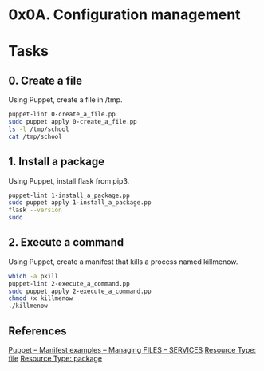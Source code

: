 # 0x0A. Configuration management

# Tasks
## 0. Create a file
Using Puppet, create a file in /tmp.

```bash
puppet-lint 0-create_a_file.pp
sudo puppet apply 0-create_a_file.pp
ls -l /tmp/school
cat /tmp/school
```

## 1. Install a package
Using Puppet, install flask from pip3.

```bash
puppet-lint 1-install_a_package.pp
sudo puppet apply 1-install_a_package.pp
flask --version
sudo 
```

## 2. Execute a command
Using Puppet, create a manifest that kills a process named killmenow.

```bash
which -a pkill
puppet-lint 2-execute_a_command.pp
sudo puppet apply 2-execute_a_command.pp
chmod +x killmenow
./killmenow

```

## References
[Puppet – Manifest examples – Managing FILES – SERVICES](https://www.unixarena.com/2016/02/puppet-manifest-example-updating-files-on-agent-nodes.html/)
[Resource Type: file](https://puppet.com/docs/puppet/5.5/types/file.html#file-attribute-group)
[Resource Type: package](https://puppet.com/docs/puppet/7/types/package.html#package-attribute-install_options)
